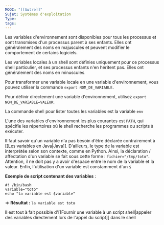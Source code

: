 ```yaml
---
MOOC: "[[Autre]]"
Sujet: Systèmes d'exploitation
Type: 
tags:
---
```

Les variables d'environnement sont disponibles pour tous les processus et sont transmises d'un processus parent à ses enfants. Elles ont généralement des noms en majuscules et peuvent modifier le comportement de certains logiciels.

Les variables locales à un shell sont définies uniquement pour ce processus shell particulier, et ses processus enfants n'en héritent pas. Elles ont généralement des noms en minuscules.

Pour transformer une variable locale en une variable d'environnement, vous pouvez utiliser la commande `export NOM_DE_VARIABLE`.

Pour définir directement une variable d'environnement, utilisez `export NOM_DE_VARIABLE=VALEUR`.

La commande shell pour lister toutes les variables est la variable `env`

L'une des variables d'environnement les plus courantes est `PATH`, qui spécifie les répertoires où le shell recherche les programmes ou scripts à exécuter.

Il faut savoir qu'un variable n'a pas besoin d'être déclarée contrairement à [[Les variables en Java|Java]]. D'ailleurs, le type de la variable est interprétée selon son contexte, comme en Python. Ainsi, la déclaration / affectation d'un variable se fait sous cette forme : `fichier="/tmp/toto"`. Attention, il ne doit pas y a avoir d'espace entre le nom de la variable et la valeur. Enfin, l'utilisation d'un variable est constamment d'un `$`

**Exemple de script contenant des variables** :
```shell
#! /bin/bash
variable="toto"
echo "la variable est $variable"
```
⇒ **Résultat :** `la variable est toto`

Il est tout à fait possible d'[[Fournir une variable à un script shell|appeler des variables directement lors de l'appel du script]] dans le shell